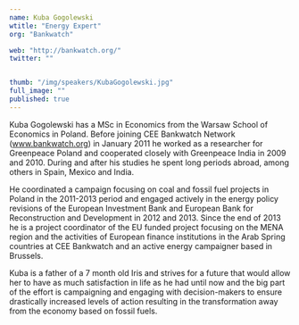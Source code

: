 ```yaml
---
name: Kuba Gogolewski
wtitle: "Energy Expert"
org: "Bankwatch"

web: "http://bankwatch.org/"
twitter: ""


thumb: "/img/speakers/KubaGogolewski.jpg"
full_image: ""
published: true
---
```


Kuba Gogolewski has a MSc in Economics from the Warsaw School of Economics in Poland. Before joining CEE Bankwatch Network
(www.bankwatch.org) in January 2011 he worked as a researcher for Greenpeace Poland and cooperated closely with Greenpeace India in 2009 and 2010. During and after his studies he spent long periods abroad, among others in Spain, Mexico and India.

He coordinated a campaign focusing on coal and fossil fuel projects in Poland in the 2011-2013 period and engaged actively in the energy policy revisions of the European Investment Bank and European Bank for Reconstruction and Development in 2012 and 2013. Since the end of 2013 he is a project coordinator of the EU funded project focusing on the MENA region and the activities of European finance institutions in the Arab Spring countries at CEE Bankwatch and an active energy campaigner based in Brussels.

Kuba is a father of a 7 month old Iris and strives for a future that would allow her to have as much satisfaction in life as he had until now and the big part of the effort is campaigning and engaging with decision-makers to ensure drastically increased levels of action resulting in the transformation away from the economy based on fossil fuels.

